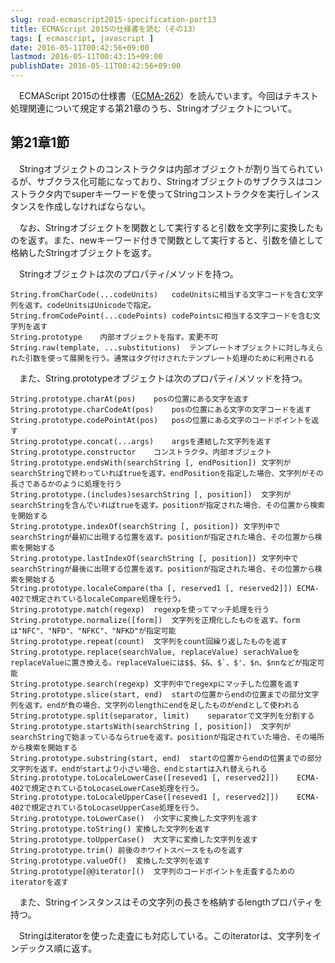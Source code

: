 ```yaml
---
slug: read-ecmascript2015-specification-part13
title: ECMAScript 2015の仕様書を読む（その13）
tags: [ ecmascript, javascript ]
date: 2016-05-11T00:42:56+09:00
lastmod: 2016-05-11T00:43:15+09:00
publishDate: 2016-05-11T00:42:56+09:00
---
```


　ECMAScript 2015の仕様書（[ECMA-262](http://www.ecma-international.org/publications/standards/Ecma-262.html)）を読んでいます。今回はテキスト処理関連について規定する第21章のうち、Stringオブジェクトについて。

## 第21章1節


　Stringオブジェクトのコンストラクタは内部オブジェクトが割り当てられているが、サブクラス化可能になっており、Stringオブジェクトのサブクラスはコンストラクタ内でsuperキーワードを使ってStringコンストラクタを実行しインスタンスを作成しなければならない。

　なお、Stringオブジェクトを関数として実行すると引数を文字列に変換したものを返す。また、newキーワード付きで関数として実行すると、引数を値として格納したStringオブジェクトを返す。

　Stringオブジェクトは次のプロパティ/メソッドを持つ。

```
String.fromCharCode(...codeUnits)	codeUnitsに相当する文字コードを含む文字列を返す。codeUnitsはUnicodeで指定。
String.fromCodePoint(...codePoints)	codePointsに相当する文字コードを含む文字列を返す
String.prototype	内部オブジェクトを指す。変更不可
String.raw(template, ...substitutions)	テンプレートオブジェクトに対し与えられた引数を使って展開を行う。通常はタグ付けされたテンプレート処理のために利用される
```

　また、String.prototypeオブジェクトは次のプロパティ/メソッドを持つ。

```
String.prototype.charAt(pos)	posの位置にある文字を返す
String.prototype.charCodeAt(pos)	posの位置にある文字の文字コードを返す
String.prototype.codePointAt(pos)	posの位置にある文字のコードポイントを返す
String.prototype.concat(...args)	argsを連結した文字列を返す
String.prototype.constructor	コンストラクタ。内部オブジェクト
String.prototype.endsWith(searchString [, endPosition])	文字列がsearchStringで終わっていればtrueを返す。endPositionを指定した場合、文字列がその長さであるかのように処理を行う
String.prototype.(includes)sesarchString [, position])	文字列がsearchStringを含んでいればtrueを返す。positionが指定された場合、その位置から検索を開始する
String.prototype.indexOf(searchString [, position])	文字列中でsearchStringが最初に出現する位置を返す。positionが指定された場合、その位置から検索を開始する
String.prototype.lastIndexOf(searchString [, position])	文字列中でsearchStringが最後に出現する位置を返す。positionが指定された場合、その位置から検索を開始する
String.prototype.localeCompare(tha [, reserved1 [, reserved2]])	ECMA-402で規定されているlocaleCompare処理を行う。
String.prototype.match(regexp)	regexpを使ってマッチ処理を行う
String.prototype.normalize([form])	文字列を正規化したものを返す。formは"NFC"、"NFD"、"NFKC"、"NFKD"が指定可能
String.prototype.repeat(count)	文字列をcount回繰り返したものを返す
String.prototype.replace(searchValue, replaceValue)	serachValueをreplaceValueに置き換える。replaceValueには$$、$&、$`、$'、$n、$nnなどが指定可能
String.prototype.search(regexp)	文字列中でregexpにマッチした位置を返す
String.prototype.slice(start, end)	startの位置からendの位置までの部分文字列を返す。endが負の場合、文字列のlengthにendを足したものがendとして使われる
String.prototype.split(separator, limit)	separatorで文字列を分割する
String.prototype.startsWith(searchString [, position])	文字列がsearchStringで始まっているならtrueを返す。positionが指定されていた場合、その場所から検索を開始する
String.prototype.substring(start, end)	startの位置からendの位置までの部分文字列を返す。endがstartより小さい場合、endとstartは入れ替えられる
String.prototype.toLocaleLowerCase([reseved1 [, reserved2]])	ECMA-402で規定されているtoLocaseLowerCase処理を行う。
String.prototype.toLocaleUpperCase([reseved1 [, reserved2]])	ECMA-402で規定されているtoLocaseUpperCase処理を行う。
String.prototype.toLowerCase()	小文字に変換した文字列を返す
String.prototype.toString()	変換した文字列を返す
String.prototype.toUpperCase()	大文字に変換した文字列を返す
String.prototype.trim()	前後のホワイトスペースをものを返す
String.prototype.valueOf()	変換した文字列を返す
String.prototype[@@iterator]()	文字列のコードポイントを走査するためのiteratorを返す
```

　また、Stringインスタンスはその文字列の長さを格納するlengthプロパティを持つ。

　Stringはiteratorを使った走査にも対応している。このiteratorは、文字列をインデックス順に返す。

